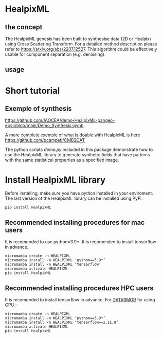 # HealpixML

## the concept

The HealpixML genesis has been built to synthesise data (2D or Healpix) using Cross Scattering Transform. For a detailed method description please refer to https://arxiv.org/abs/2207.12527. This algorithm could be effectively usable for component separation (e.g. denoising).

## usage

# Short tutorial

## Exemple of synthesis

https://github.com/IAOCEA/demo-HealpixML-pangeo-eosc/blob/main/Demo_Synthesis.ipynb

A more complete exemple of what is doable with HealpixML is here https://github.com/pcampeti/CMBSCAT


The python scripts _demo.py_ included in this package demonstrate how to use the HealpixML library to generate synthetic fields that have patterns with the same statistical properties as a specified image.

# Install HealpixML library

Before installing, make sure you have python installed in your enviroment.
The last version of the HealpixML library can be installed using PyPi:

```
pip install HealpixML
```

## Recommended installing procedures for mac users

It is recomended to use python=3.9\*.
It is recomended to install tensorflow in advance.

```
micromamba create -n HEALPIXML
micromamba install -n HEALPIXML ‘python==3.9*’
micromamba install -n HEALPIXML ‘tensorflow’
micromamba activate HEALPIXML
pip install HealpixML

```

## Recommended installing procedures HPC users

It is recomended to install tensorflow in advance. For [DATARMOR](https://pcdm.ifremer.fr/Equipement) for using GPU ;

```
micromamba create -n HEALPIXML
micromamba install -n HEALPIXML ‘python==3.9*’
micromamba install -n HEALPIXML ‘tensorflow==2.11.0’
micromamba activate HEALPIXML
pip install HealpixML

```
